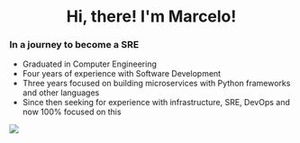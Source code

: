 <h1 align="center"> Hi, there! I'm Marcelo! </h1>
<h3>In a journey to become a SRE</h3>
<ul>
  <li>Graduated in Computer Engineering</li>
  <li>Four years of experience with Software Development</li>
  <li>Three years focused on building microservices with Python frameworks and other languages</li>
  <li>Since then seeking for experience with infrastructure, SRE, DevOps and now 100% focused on this</li>
</ul>


<a href="https://www.linkedin.com/in/mhrocha/">
  <img src="https://img.shields.io/badge/LinkedIn-0077B5?style=for-the-badge&logo=linkedin&logoColor=white"/>
</a>
